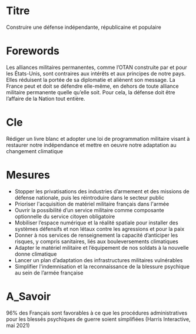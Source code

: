 # Titre

Construire une défense indépendante, républicaine et populaire
# Forewords

Les alliances militaires permanentes, comme l’OTAN construite par et pour les États-Unis, sont contraires aux intérêts et aux principes de notre pays. Elles réduisent la portée de sa diplomatie et aliènent son message. La France peut et doit se défendre elle-même, en dehors de toute alliance militaire permanente quelle qu’elle soit. Pour cela, la défense doit être l’affaire de la Nation tout entière.

# Cle

Rédiger un livre blanc et adopter une loi de programmation militaire visant à restaurer notre indépendance et mettre en oeuvre notre adaptation au changement climatique
# Mesures

* Stopper les privatisations des industries d’armement et des missions de défense nationale, puis les réintroduire dans le secteur public
* Prioriser l'acquisition de matériel militaire français dans l'armée
* Ouvrir la possibilité d’un service militaire comme composante optionnelle du service citoyen obligatoire
* Mobiliser l’espace numérique et la réalité spatiale pour installer des systèmes défensifs et non létaux contre les agressions et pour la paix
* Donner à nos services de renseignement la capacité d’anticiper les risques, y compris sanitaires, liés aux bouleversements climatiques
* Adapter le matériel militaire et l’équipement de nos soldats à la nouvelle donne climatique
* Lancer un plan d’adaptation des infrastructures militaires vulnérables
* Simplifier l'indemnisation et la reconnaissance de la blessure psychique au sein de l’armée française
# A_Savoir

96% des Français sont favorables à ce que les procédures administratives pour les blessés psychiques de guerre soient simplifiées (Harris Interactive, mai 2021)